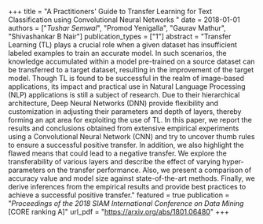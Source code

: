 +++
title = "A Practitioners' Guide to Transfer Learning for Text Classification using Convolutional Neural Networks "
date = 2018-01-01
authors = ["*Tushar Semwal*", "Promod Yenigalla", "Gaurav Mathur", "Shivashankar B Nair"]
publication_types = ["1"]
abstract = "Transfer Learning (TL) plays a crucial role when a given dataset has insufficient labeled examples to train an accurate model. In such scenarios, the knowledge accumulated within a model pre-trained on a source dataset can be transferred to a target dataset, resulting in the improvement of the target model. Though TL is found to be successful in the realm of image-based applications, its impact and practical use in Natural Language Processing (NLP) applications is still a subject of research. Due to their hierarchical architecture, Deep Neural Networks (DNN) provide flexibility and customization in adjusting their parameters and depth of layers, thereby forming an apt area for exploiting the use of TL. In this paper, we report the results and conclusions obtained from extensive empirical experiments using a Convolutional Neural Network (CNN) and try to uncover thumb rules to ensure a successful positive transfer. In addition, we also highlight the flawed means that could lead to a negative transfer. We explore the transferability of various layers and describe the effect of varying hyper-parameters on the transfer performance. Also, we present a comparison of accuracy value and model size against state-of-the-art methods. Finally, we derive inferences from the empirical results and provide best practices to achieve a successful positive transfer."
featured = true
publication = "*Proceedings of the 2018 SIAM International Conference on Data Mining* [CORE ranking A]"
url_pdf = "https://arxiv.org/abs/1801.06480"
+++

